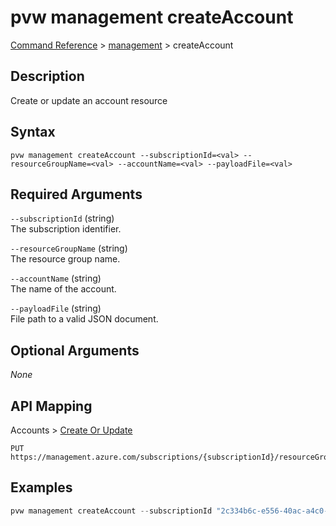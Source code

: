 # pvw management createAccount
[Command Reference](../../../README.md#command-reference) > [management](./main.md) > createAccount

## Description
Create or update an account resource

## Syntax
```
pvw management createAccount --subscriptionId=<val> --resourceGroupName=<val> --accountName=<val> --payloadFile=<val>
```

## Required Arguments
`--subscriptionId` (string)  
The subscription identifier.

`--resourceGroupName` (string)  
The resource group name.

`--accountName` (string)  
The name of the account.

`--payloadFile` (string)  
File path to a valid JSON document.

## Optional Arguments
*None*

## API Mapping
Accounts > [Create Or Update](https://docs.microsoft.com/en-us/rest/api/purview/accounts/create-or-update)
```
PUT https://management.azure.com/subscriptions/{subscriptionId}/resourceGroups/{resourceGroupName}/providers/Microsoft.Purview/accounts/{accountName}
```

## Examples
```powershell
pvw management createAccount --subscriptionId "2c334b6c-e556-40ac-a4c0-c0d1d2e08ca0" --resourceGroupName "synapse" --accountName "taygan-26fa7f24-pvw" --payloadFile "/path/to/file.json"
```
